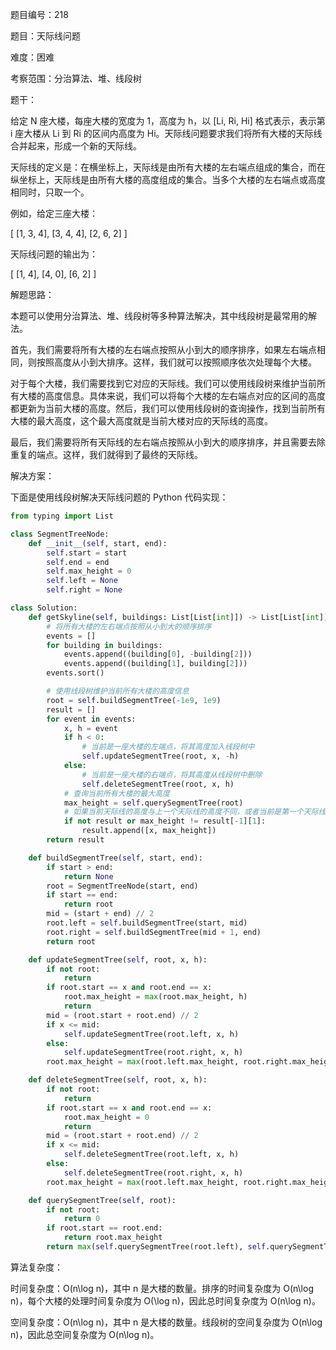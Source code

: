 题目编号：218

题目：天际线问题

难度：困难

考察范围：分治算法、堆、线段树

题干：

给定 N 座大楼，每座大楼的宽度为 1，高度为 h，以 [Li, Ri, Hi] 格式表示，表示第 i 座大楼从 Li 到 Ri 的区间内高度为 Hi。天际线问题要求我们将所有大楼的天际线合并起来，形成一个新的天际线。

天际线的定义是：在横坐标上，天际线是由所有大楼的左右端点组成的集合，而在纵坐标上，天际线是由所有大楼的高度组成的集合。当多个大楼的左右端点或高度相同时，只取一个。

例如，给定三座大楼：

[
  [1, 3, 4],
  [3, 4, 4],
  [2, 6, 2]
]

天际线问题的输出为：

[
  [1, 4],
  [4, 0],
  [6, 2]
]

解题思路：

本题可以使用分治算法、堆、线段树等多种算法解决，其中线段树是最常用的解法。

首先，我们需要将所有大楼的左右端点按照从小到大的顺序排序，如果左右端点相同，则按照高度从小到大排序。这样，我们就可以按照顺序依次处理每个大楼。

对于每个大楼，我们需要找到它对应的天际线。我们可以使用线段树来维护当前所有大楼的高度信息。具体来说，我们可以将每个大楼的左右端点对应的区间的高度都更新为当前大楼的高度。然后，我们可以使用线段树的查询操作，找到当前所有大楼的最大高度，这个最大高度就是当前大楼对应的天际线的高度。

最后，我们需要将所有天际线的左右端点按照从小到大的顺序排序，并且需要去除重复的端点。这样，我们就得到了最终的天际线。

解决方案：

下面是使用线段树解决天际线问题的 Python 代码实现：

```python
from typing import List

class SegmentTreeNode:
    def __init__(self, start, end):
        self.start = start
        self.end = end
        self.max_height = 0
        self.left = None
        self.right = None

class Solution:
    def getSkyline(self, buildings: List[List[int]]) -> List[List[int]]:
        # 将所有大楼的左右端点按照从小到大的顺序排序
        events = []
        for building in buildings:
            events.append((building[0], -building[2]))
            events.append((building[1], building[2]))
        events.sort()

        # 使用线段树维护当前所有大楼的高度信息
        root = self.buildSegmentTree(-1e9, 1e9)
        result = []
        for event in events:
            x, h = event
            if h < 0:
                # 当前是一座大楼的左端点，将其高度加入线段树中
                self.updateSegmentTree(root, x, -h)
            else:
                # 当前是一座大楼的右端点，将其高度从线段树中删除
                self.deleteSegmentTree(root, x, h)
            # 查询当前所有大楼的最大高度
            max_height = self.querySegmentTree(root)
            # 如果当前天际线的高度与上一个天际线的高度不同，或者当前是第一个天际线，就将其加入结果中
            if not result or max_height != result[-1][1]:
                result.append([x, max_height])
        return result

    def buildSegmentTree(self, start, end):
        if start > end:
            return None
        root = SegmentTreeNode(start, end)
        if start == end:
            return root
        mid = (start + end) // 2
        root.left = self.buildSegmentTree(start, mid)
        root.right = self.buildSegmentTree(mid + 1, end)
        return root

    def updateSegmentTree(self, root, x, h):
        if not root:
            return
        if root.start == x and root.end == x:
            root.max_height = max(root.max_height, h)
            return
        mid = (root.start + root.end) // 2
        if x <= mid:
            self.updateSegmentTree(root.left, x, h)
        else:
            self.updateSegmentTree(root.right, x, h)
        root.max_height = max(root.left.max_height, root.right.max_height)

    def deleteSegmentTree(self, root, x, h):
        if not root:
            return
        if root.start == x and root.end == x:
            root.max_height = 0
            return
        mid = (root.start + root.end) // 2
        if x <= mid:
            self.deleteSegmentTree(root.left, x, h)
        else:
            self.deleteSegmentTree(root.right, x, h)
        root.max_height = max(root.left.max_height, root.right.max_height)

    def querySegmentTree(self, root):
        if not root:
            return 0
        if root.start == root.end:
            return root.max_height
        return max(self.querySegmentTree(root.left), self.querySegmentTree(root.right))
```

算法复杂度：

时间复杂度：O(n\log n)，其中 n 是大楼的数量。排序的时间复杂度为 O(n\log n)，每个大楼的处理时间复杂度为 O(\log n)，因此总时间复杂度为 O(n\log n)。

空间复杂度：O(n\log n)，其中 n 是大楼的数量。线段树的空间复杂度为 O(n\log n)，因此总空间复杂度为 O(n\log n)。
